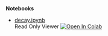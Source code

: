 <br>

**Notebooks**

* [decay.ipynb](decay.ipynb) <br> 
  Read Only Viewer [![Open In Colab](https://colab.research.google.com/assets/colab-badge.svg)](https://colab.research.google.com/github/premodelling/preimage/blob/develop/notebooks/decay.ipynb)

<br>
<br>

<br>
<br>

<br>
<br>

<br>
<br>
